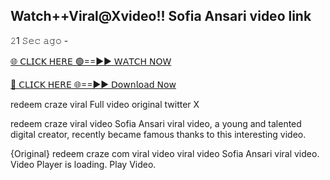 <h2>Watch++Viral@Xvideo!! Sofia Ansari video link</h2>
𝟸1 𝚂𝚎𝚌 𝚊𝚐𝚘 - 

[🌐 𝖢𝖫𝖨𝖢𝖪 𝖧𝖤𝖱𝖤 🟢==►► 𝖶𝖠𝖳𝖢𝖧 𝖭𝖮𝖶](https://t.co/QLUlPjUeDX)

[🔴 𝖢𝖫𝖨𝖢𝖪 𝖧𝖤𝖱𝖤 🌐==►► 𝖣𝗈𝗐𝗇𝗅𝗈𝖺𝖽 𝖭𝗈𝗐](https://t.co/QLUlPjUeDX)


redeem craze viral Full video original twitter X

redeem craze viral video Sofia Ansari viral video, a young and talented digital creator, recently became famous thanks to this interesting video.

{Original} redeem craze com viral video viral video Sofia Ansari viral video. Video Player is loading. Play Video.
